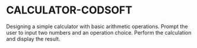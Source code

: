 # CALCULATOR-CODSOFT
Designing a simple calculator with basic arithmetic operations. Prompt the user to input two numbers and an operation choice. Perform the calculation and display the result.  

